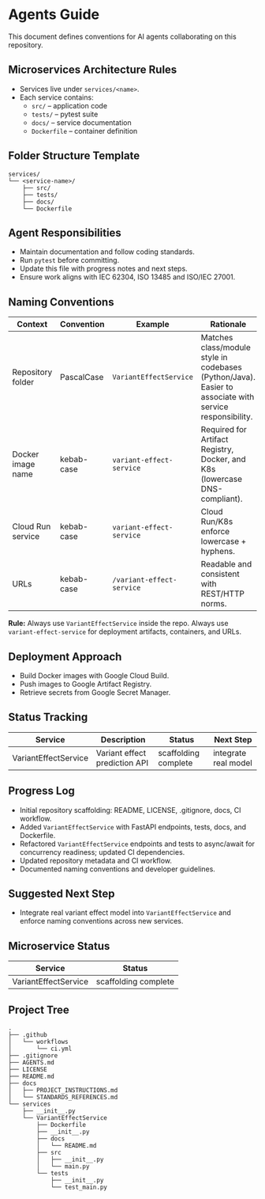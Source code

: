 # Agents Guide

This document defines conventions for AI agents collaborating on this repository.

## Microservices Architecture Rules
- Services live under `services/<name>`.
- Each service contains:
  - `src/` – application code
  - `tests/` – pytest suite
  - `docs/` – service documentation
  - `Dockerfile` – container definition

## Folder Structure Template
```
services/
└── <service-name>/
    ├── src/
    ├── tests/
    ├── docs/
    └── Dockerfile
```

## Agent Responsibilities
- Maintain documentation and follow coding standards.
- Run `pytest` before committing.
- Update this file with progress notes and next steps.
- Ensure work aligns with IEC 62304, ISO 13485 and ISO/IEC 27001.

## Naming Conventions
| Context            | Convention        | Example                   | Rationale |
|--------------------|------------------|---------------------------|-----------|
| Repository folder  | PascalCase       | `VariantEffectService`    | Matches class/module style in codebases (Python/Java). Easier to associate with service responsibility. |
| Docker image name  | kebab-case       | `variant-effect-service`  | Required for Artifact Registry, Docker, and K8s (lowercase DNS-compliant). |
| Cloud Run service  | kebab-case       | `variant-effect-service`  | Cloud Run/K8s enforce lowercase + hyphens. |
| URLs               | kebab-case       | `/variant-effect-service` | Readable and consistent with REST/HTTP norms. |

**Rule:** Always use `VariantEffectService` inside the repo. Always use `variant-effect-service` for deployment artifacts, containers, and URLs.

## Deployment Approach
- Build Docker images with Google Cloud Build.
- Push images to Google Artifact Registry.
- Retrieve secrets from Google Secret Manager.

## Status Tracking
| Service | Description | Status | Next Step |
|---------|-------------|--------|-----------|
| VariantEffectService | Variant effect prediction API | scaffolding complete | integrate real model |

## Progress Log
- Initial repository scaffolding: README, LICENSE, .gitignore, docs, CI workflow.
- Added `VariantEffectService` with FastAPI endpoints, tests, docs, and Dockerfile.
- Refactored `VariantEffectService` endpoints and tests to async/await for concurrency readiness; updated CI dependencies.
- Updated repository metadata and CI workflow.
- Documented naming conventions and developer guidelines.

## Suggested Next Step
- Integrate real variant effect model into `VariantEffectService` and enforce naming conventions across new services.

## Microservice Status
| Service | Status |
|---------|--------|
| VariantEffectService | scaffolding complete |

## Project Tree
```
.
├── .github
│   └── workflows
│       └── ci.yml
├── .gitignore
├── AGENTS.md
├── LICENSE
├── README.md
├── docs
│   ├── PROJECT_INSTRUCTIONS.md
│   └── STANDARDS_REFERENCES.md
└── services
    ├── __init__.py
    └── VariantEffectService
        ├── Dockerfile
        ├── __init__.py
        ├── docs
        │   └── README.md
        ├── src
        │   ├── __init__.py
        │   └── main.py
        └── tests
            ├── __init__.py
            └── test_main.py
```
